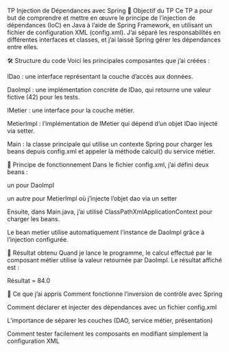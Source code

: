  TP Injection de Dépendances avec Spring
🎯 Objectif du TP
Ce TP a pour but de comprendre et mettre en œuvre le principe de l’injection de dépendances (IoC) en Java à l’aide de Spring Framework, en utilisant un fichier de configuration XML (config.xml). J’ai séparé les responsabilités en différentes interfaces et classes, et j’ai laissé Spring gérer les dépendances entre elles.

🛠️ Structure du code
Voici les principales composantes que j’ai créées :

IDao : une interface représentant la couche d’accès aux données.

DaoImpl : une implémentation concrète de IDao, qui retourne une valeur fictive (42) pour les tests.

IMetier : une interface pour la couche métier.

MetierImpl : l’implémentation de IMetier qui dépend d’un objet IDao injecté via setter.

Main : la classe principale qui utilise un contexte Spring pour charger les beans depuis config.xml et appeler la méthode calcul() du service métier.

🔄 Principe de fonctionnement
Dans le fichier config.xml, j’ai défini deux beans :

un pour DaoImpl

un autre pour MetierImpl où j’injecte l’objet dao via un setter

Ensuite, dans Main.java, j’ai utilisé ClassPathXmlApplicationContext pour charger les beans.

Le bean metier utilise automatiquement l’instance de DaoImpl grâce à l’injection configurée.

🧪 Résultat obtenu
Quand je lance le programme, le calcul effectué par le composant métier utilise la valeur retournée par DaoImpl. Le résultat affiché est :

Résultat = 84.0

🧠 Ce que j’ai appris
Comment fonctionne l’inversion de contrôle avec Spring

Comment déclarer et injecter des dépendances avec un fichier config.xml

L’importance de séparer les couches (DAO, service métier, présentation)

Comment tester facilement les composants en modifiant simplement la configuration XML
